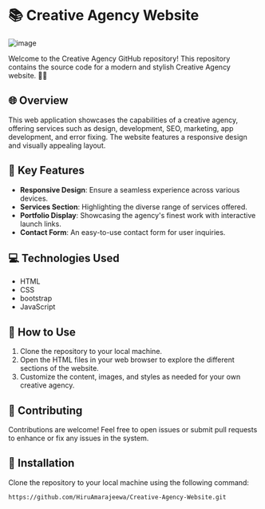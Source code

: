 
# 📚 Creative Agency Website

![image](https://github.com/HiruAmarajeewa/Creative-Agency-Website/assets/142741031/23e1e430-3818-4799-8ca1-0e20916b1a34)


Welcome to the Creative Agency GitHub repository! This repository contains the source code for a modern and stylish Creative Agency website. 🎨✨

## 🌐 Overview 

This web application showcases the capabilities of a creative agency, offering services such as design, development, SEO, marketing, app development, and error fixing. The website features a responsive design and visually appealing layout.

## 🌟 Key Features 

- **Responsive Design**: Ensure a seamless experience across various devices.
- **Services Section**: Highlighting the diverse range of services offered.
- **Portfolio Display**: Showcasing the agency's finest work with interactive launch links.
- **Contact Form**: An easy-to-use contact form for user inquiries.

## 💻 Technologies Used 

- HTML
- CSS
- bootstrap
- JavaScript

## 🚀 How to Use 

1. Clone the repository to your local machine.
2. Open the HTML files in your web browser to explore the different sections of the website.
3. Customize the content, images, and styles as needed for your own creative agency.

## 🤝 Contributing
Contributions are welcome! Feel free to open issues or submit pull requests to enhance or fix any issues in the system.

## 🚀 Installation

Clone the repository to your local machine using the following command:

```bash
https://github.com/HiruAmarajeewa/Creative-Agency-Website.git
```
